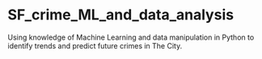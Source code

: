 # SF_crime_ML_and_data_analysis
Using knowledge of Machine Learning and data manipulation in Python to identify trends and predict future crimes in The City.
